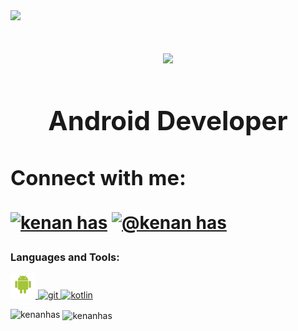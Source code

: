 <img src="https://1.bp.blogspot.com/-7A4WynwLsMw/XbBpCXG8fHI/AAAAAAAAMt4/uOa1bpLskYgrwGbllhSu2SDj_Mig8SXJQCLcBGAsYHQ/s1600/2000_600px.gif">
 
 <h1 align="center">
<a href="https://git.io/typing-svg">
  <img src="https://readme-typing-svg.herokuapp.com?font=Fira+Code&pause=1000&color=F73C38&width=435&lines=Hello!+👋;I+am+Kenan+HAS&center=true&size=25" 
</a>
<a color=#F7F7F7FF>
<h2 align="center">Android Developer</h3>
<h3 align="left">Connect with me:</h2>
<p align="left">
<a href="https://www.linkedin.com/in/kenan-has-157421207/" target="blank"><img align="center" src="https://raw.githubusercontent.com/rahuldkjain/github-profile-readme-generator/master/src/images/icons/Social/linked-in-alt.svg" alt="kenan has" height="30" width="40" /></a>
<a href="https://medium.com/@KenanHas" target="blank"><img align="center" src="https://raw.githubusercontent.com/rahuldkjain/github-profile-readme-generator/master/src/images/icons/Social/medium.svg" alt="@kenan has" height="30" width="40" /></a>
</p>

<h3 align="left">Languages and Tools:</h3>
<p align="left"> <a href="https://developer.android.com" target="_blank" rel="noreferrer"> <img src="https://raw.githubusercontent.com/devicons/devicon/master/icons/android/android-original-wordmark.svg" alt="android" width="40" height="40"/> </a> <a href="https://git-scm.com/" target="_blank" rel="noreferrer"> <img src="https://www.vectorlogo.zone/logos/git-scm/git-scm-icon.svg" alt="git" width="40" height="40"/> </a> <a href="https://kotlinlang.org" target="_blank" rel="noreferrer"> <img src="https://www.vectorlogo.zone/logos/kotlinlang/kotlinlang-icon.svg" alt="kotlin" width="40" height="40"/> </a> </p>


<p><img align="left" src="https://github-readme-stats.vercel.app/api/top-langs?username=kenanhas&show_icons=true&theme=dracula&title_color=ff7372&text_color=ffffff&bg_color=252334&hide_border=true&locale=en&layout=compact" alt="kenanhas" /></p>

<p>&nbsp;<img align="center" src="https://github-readme-stats.vercel.app/api?username=kenanhas&show_icons=true&theme=dark&title_color=ff7372&text_color=ffffff&bg_color=252334&hide_border=true&locale=en" alt="kenanhas" /></p>



